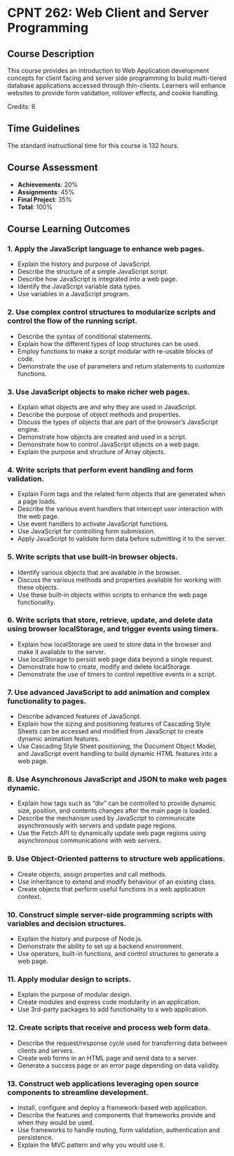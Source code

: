 # CPNT 262: Web Client and Server Programming
## Course Description
This course provides an introduction to Web Application development concepts for client facing and server side programming to build multi-tiered database applications accessed through thin-clients. Learners will enhance websites to provide form validation, rollover effects, and cookie handling.

Credits: 6

## Time Guidelines
The standard instructional time for this course is 132 hours.

## Course Assessment
- **Achievements**: 20%
- **Assignments**: 45% 
- **Final Project**: 35%
- **Total**: 100%

## Course Learning Outcomes
### 1. Apply the JavaScript language to enhance web pages.
- Explain the history and purpose of JavaScript.
- Describe the structure of a simple JavaScript script.
- Describe how JavaScript is integrated into a web page.
- Identify the JavaScript variable data types.
- Use variables in a JavaScript program.

### 2. Use complex control structures to modularize scripts and control the flow of the running script.
- Describe the syntax of conditional statements.
- Explain how the different types of loop structures can be used.
- Employ functions to make a script modular with re-usable blocks of code.
- Demonstrate the use of parameters and return statements to customize functions.

### 3. Use JavaScript objects to make richer web pages.
- Explain what objects are and why they are used in JavaScript.
- Describe the purpose of object methods and properties.
- Discuss the types of objects that are part of the browser’s JavaScript engine.
- Demonstrate how objects are created and used in a script.
- Demonstrate how to control JavaScript objects on a web page.
- Explain the purpose and structure of Array objects.

### 4. Write scripts that perform event handling and form validation.
- Explain Form tags and the related form objects that are generated when a page loads.
- Describe the various event handlers that intercept user interaction with the web page.
- Use event handlers to activate JavaScript functions.
- Use JavaScript for controlling form submission.
- Apply JavaScript to validate form data before submitting it to the server.

### 5. Write scripts that use built-in browser objects.
- Identify various objects that are available in the browser.
- Discuss the various methods and properties available for working with these objects.
- Use these built-in objects within scripts to enhance the web page functionality.

### 6. Write scripts that store, retrieve, update, and delete data using browser localStorage, and trigger events using timers.
- Explain how localStorage are used to store data in the browser and make it available to the server.
- Use localStorage to persist web page data beyond a single request.
- Demonstrate how to create, modify and delete localStorage.
- Demonstrate the use of timers to control repetitive events in a script.

### 7. Use advanced JavaScript to add animation and complex functionality to pages.
- Describe advanced features of JavaScript.
- Explain how the sizing and positioning features of Cascading Style Sheets can be accessed and modified from JavaScript to create dynamic animation features.
- Use Cascading Style Sheet positioning, the Document Object Model, and JavaScript event handling to build dynamic HTML features into a web page.

### 8. Use Asynchronous JavaScript and JSON to make web pages dynamic.
- Explain how tags such as “div” can be controlled to provide dynamic size, position, and contents changes after the main page is loaded.
- Describe the mechanism used by JavaScript to communicate asynchronously with servers and update page regions.
- Use the Fetch API to dynamically update web page regions using asynchronous communications with web servers.

### 9. Use Object-Oriented patterns to structure web applications.
- Create objects, assign properties and call methods.
- Use inheritance to extend and modify behaviour of an existing class.
- Create objects that perform useful functions in a web application context.

### 10. Construct simple server-side programming scripts with variables and decision structures.
- Explain the history and purpose of Node.js.
- Demonstrate the ability to set up a backend environment.
- Use operators, built-in functions, and control structures to generate a web page.

### 11. Apply modular design to scripts.
- Explain the purpose of modular design.
- Create modules and express code modularity in an application.
- Use 3rd-party packages to add functionality to a web application.

### 12. Create scripts that receive and process web form data.
- Describe the request/response cycle used for transferring data between clients and servers.
- Create web forms in an HTML page and send data to a server.
- Generate a success page or an error page depending on data validity.

### 13. Construct web applications leveraging open source components to streamline development.
- Install, configure and deploy a framework-based web application.
- Describe the features and components that frameworks provide and when they would be used.
- Use frameworks to handle routing, form validation, authentication and persistence.
- Explain the MVC pattern and why you would use it.
